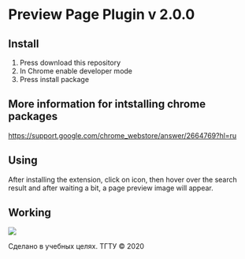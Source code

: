 # Preview Page Plugin v 2.0.0

## Install
1) Press download this repository
2) In Chrome enable developer mode
3) Press install package

## More information for intstalling chrome packages
https://support.google.com/chrome_webstore/answer/2664769?hl=ru

## Using
After installing the extension, click on icon, then hover over the search result and after waiting a bit, a page preview image will appear.

## Working
![](https://cdn1.radikalno.ru/uploads/2020/3/18/17fb71120471a0d5f5c212b4cba5254d-full.png)

Сделано в учебных целях.
ТГТУ © 2020
